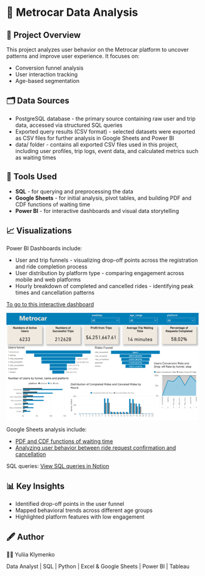 # 🚗 Metrocar Data Analysis

## 📌 Project Overview  
This project analyzes user behavior on the Metrocar platform to uncover patterns and improve user experience. It focuses on:
- Conversion funnel analysis  
- User interaction tracking  
- Age-based segmentation

## 🗂️ Data Sources
- PostgreSQL database - the primary source containing raw user and trip data, accessed via structured SQL queries
- Exported query results (CSV format) - selected datasets were exported as CSV files for further analysis in Google Sheets and Power BI
- data/ folder - contains all exported CSV files used in this project, including user profiles, trip logs, event data, and calculated metrics such as waiting times

## 🧰 Tools Used  
- **SQL** - for querying and preprocessing the data
- **Google Sheets** - for initial analysis, pivot tables, and building PDF and CDF functions of waiting time
- **Power BI** - for interactive dashboards and visual data storytelling

## 📈 Visualizations  
Power BI Dashboards include:
- User and trip funnels - visualizing drop-off points across the registration and ride completion process
- User distribution by platform type - comparing engagement across mobile and web platforms
- Hourly breakdown of completed and cancelled rides - identifying peak times and cancellation patterns

[To go to this interactive dashboard](https://app.powerbi.com/view?r=eyJrIjoiMjQ4MTUzNmUtNWM0Zi00Nzc0LWIzMTEtODQwMGZhYWJlOGI4IiwidCI6ImRmODY3OWNkLWE4MGUtNDVkOC05OWFjLWM4M2VkN2ZmOTVhMCJ9)

![](dashboard_metrocar.png)

Google Sheets analysis include:
- [PDF and CDF functions of waiting time](https://docs.google.com/spreadsheets/d/1yQ5enABx7nCfaYtZgPFU126j8SZRcWcR3A4grMDZcns/edit?usp=sharing)
- [Analyzing user behavior between ride request confirmation and cancellation](https://docs.google.com/spreadsheets/d/1ZlSuZlLCLMSRTIdb-LmIihEyuSwh08x9MyQWGBJe4PU/edit?usp=sharing)

SQL queries:
[View SQL queries in Notion](https://www.notion.so/MidTerm-Project-Metrocar-Data-Analysis-205cda259e6580949757cabe26150b78?source=copy_link)

## 📊 Key Insights  
- Identified drop-off points in the user funnel  
- Mapped behavioral trends across different age groups  
- Highlighted platform features with low engagement

## 🖋️ Author

👩‍💻 Yuliia Klymenko

Data Analyst | SQL | Python | Excel & Google Sheets | Power BI | Tableau
